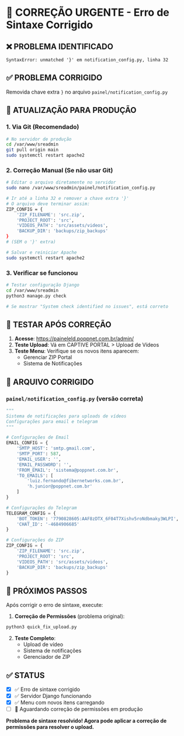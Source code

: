 # 🚨 CORREÇÃO URGENTE - Erro de Sintaxe Corrigido

## ❌ PROBLEMA IDENTIFICADO
```
SyntaxError: unmatched '}' em notification_config.py, linha 32
```

## ✅ PROBLEMA CORRIGIDO
Removida chave extra `}` no arquivo `painel/notification_config.py`

## 🚀 ATUALIZAÇÃO PARA PRODUÇÃO

### 1. Via Git (Recomendado)
```bash
# No servidor de produção
cd /var/www/sreadmin
git pull origin main
sudo systemctl restart apache2
```

### 2. Correção Manual (Se não usar Git)
```bash
# Editar o arquivo diretamente no servidor
sudo nano /var/www/sreadmin/painel/notification_config.py

# Ir até a linha 32 e remover a chave extra '}'
# O arquivo deve terminar assim:
ZIP_CONFIG = {
    'ZIP_FILENAME': 'src.zip',
    'PROJECT_ROOT': 'src',
    'VIDEOS_PATH': 'src/assets/videos',
    'BACKUP_DIR': 'backups/zip_backups'
}
# (SEM o '}' extra)

# Salvar e reiniciar Apache
sudo systemctl restart apache2
```

### 3. Verificar se funcionou
```bash
# Testar configuração Django
cd /var/www/sreadmin
python3 manage.py check

# Se mostrar "System check identified no issues", está correto
```

## 🧪 TESTAR APÓS CORREÇÃO

1. **Acesse**: https://paineleld.poppnet.com.br/admin/
2. **Teste Upload**: Vá em CAPTIVE PORTAL > Upload de Vídeos
3. **Teste Menu**: Verifique se os novos itens aparecem:
   - Gerenciar ZIP Portal
   - Sistema de Notificações

## 📝 ARQUIVO CORRIGIDO

### `painel/notification_config.py` (versão correta)
```python
"""
Sistema de notificações para uploads de vídeos
Configurações para email e telegram
"""

# Configurações de Email
EMAIL_CONFIG = {
    'SMTP_HOST': 'smtp.gmail.com',
    'SMTP_PORT': 587,
    'EMAIL_USER': '',
    'EMAIL_PASSWORD': '',
    'FROM_EMAIL': 'sistema@poppnet.com.br',
    'TO_EMAILS': [
        'luiz.fernando@fibernetworks.com.br',
        'h.junior@poppnet.com.br'
    ]
}

# Configurações do Telegram
TELEGRAM_CONFIG = {
    'BOT_TOKEN': '7790828605:AAF8zDTX_6F04T7Xishv5roNdbmaky3WLPI',
    'CHAT_ID': '-4684906685'
}

# Configurações do ZIP
ZIP_CONFIG = {
    'ZIP_FILENAME': 'src.zip',
    'PROJECT_ROOT': 'src',
    'VIDEOS_PATH': 'src/assets/videos',
    'BACKUP_DIR': 'backups/zip_backups'
}
```

## 🎯 PRÓXIMOS PASSOS

Após corrigir o erro de sintaxe, execute:

1. **Correção de Permissões** (problema original):
```bash
python3 quick_fix_upload.py
```

2. **Teste Completo**:
   - Upload de vídeo
   - Sistema de notificações
   - Gerenciador de ZIP

## ✅ STATUS

- [x] ✅ Erro de sintaxe corrigido
- [x] ✅ Servidor Django funcionando
- [x] ✅ Menu com novos itens carregando
- [ ] 🔄 Aguardando correção de permissões em produção

**Problema de sintaxe resolvido! Agora pode aplicar a correção de permissões para resolver o upload.**
